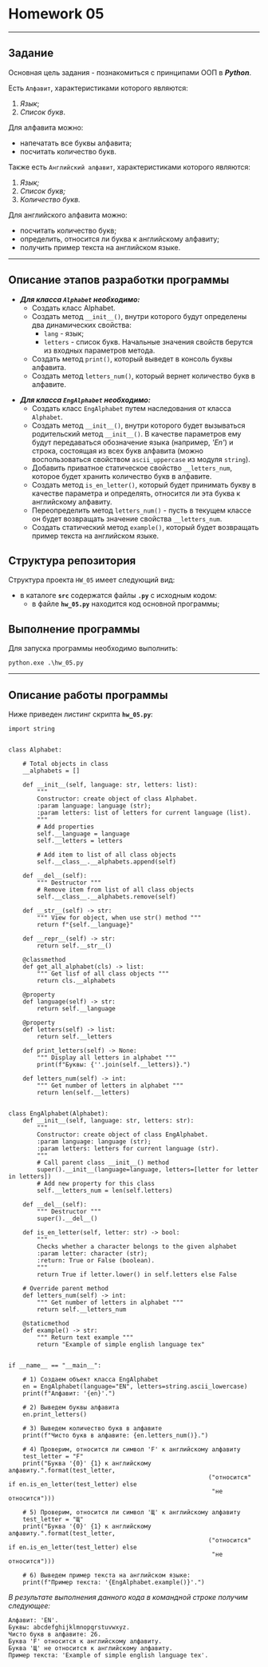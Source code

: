 # Homework 05
<hr>


## Задание
Основная цель задания - познакомиться с принципами ООП в ***Python***.

Есть `Алфавит`, характеристиками которого являются:
1. _Язык_;
2. _Список букв_.

Для алфавита можно:
* напечатать все буквы алфавита;
* посчитать количество букв.

Также есть `Английский алфавит`, характеристиками которого являются:
1. _Язык;_
2. _Список букв;_
3. _Количество букв._

Для английского алфавита можно:
* посчитать количество букв;
* определить, относится ли буква к английскому алфавиту;
* получить пример текста на английском языке.
<hr>


## Описание этапов разработки программы
* _**Для класса `Alphabet` необходимо:**_
  - Создать класс Alphabet.
  - Создать метод `__init__()`, внутри которого будут определены два динамических свойства:
    + `lang` - язык;
    + `letters` - список букв.
    Начальные значения свойств берутся из входных параметров метода.
  - Создать метод `print()`, который выведет в консоль буквы алфавита. 
  - Создать метод `letters_num()`, который вернет количество букв в алфавите.

+ _**Для класса `EngAlphabet` необходимо:**_
  - Создать класс `EngAlphabet` путем наследования от класса `Alphabet`.
  - Создать метод `__init__()`, внутри которого будет вызываться родительский метод `__init__()`. 
    В качестве параметров ему будут передаваться обозначение языка (например, _'En'_) и строка, 
состоящая из всех букв алфавита (можно воспользоваться свойством `ascii_uppercase` из модуля `string`).
  - Добавить приватное статическое свойство `__letters_num`, которое будет хранить количество букв в алфавите.
  - Создать метод `is_en_letter()`, который будет принимать букву в качестве параметра и определять, относится ли эта буква к английскому алфавиту.
  - Переопределить метод `letters_num()` - пусть в текущем классе он будет возвращать значение свойства `__letters_num`.
  - Создать статический метод `example()`, который будет возвращать пример текста на английском языке.


## Структура репозитория
Структура проекта `HW_05` имеет следующий вид:
+ в каталоге **`src`** содержатся файлы **`.py`** с исходным кодом:
    * в файле **`hw_05.py`** находится код основной программы;


## Выполнение программы
Для запуска программы необходимо выполнить:
```
python.exe .\hw_05.py
```
<hr>

## Описание работы программы
Ниже приведен листинг скрипта **`hw_05.py`**:
```
import string


class Alphabet:

    # Total objects in class
    __alphabets = []

    def __init__(self, language: str, letters: list):
        """
        Constructor: create object of class Alphabet.
        :param language: language (str);
        :param letters: list of letters for current language (list).
        """
        # Add properties
        self.__language = language
        self.__letters = letters

        # Add item to list of all class objects
        self.__class__.__alphabets.append(self)

    def __del__(self):
        """ Destructor """
        # Remove item from list of all class objects
        self.__class__.__alphabets.remove(self)

    def __str__(self) -> str:
        """ View for object, when use str() method """
        return f"{self.__language}"

    def __repr__(self) -> str:
        return self.__str__()

    @classmethod
    def get_all_alphabet(cls) -> list:
        """ Get lisf of all class objects """
        return cls.__alphabets

    @property
    def language(self) -> str:
        return self.__language

    @property
    def letters(self) -> list:
        return self.__letters

    def print_letters(self) -> None:
        """ Display all letters in alphabet """
        print(f"Буквы: {''.join(self.__letters)}.")

    def letters_num(self) -> int:
        """ Get number of letters in alphabet """
        return len(self.__letters)


class EngAlphabet(Alphabet):
    def __init__(self, language: str, letters: str):
        """
        Constructor: create object of class EngAlphabet.
        :param language: language (str);
        :param letters: letters for current language (str).
        """
        # Call parent class __init__() method
        super().__init__(language=language, letters=[letter for letter in letters])
        # Add new property for this class
        self.__letters_num = len(self.letters)

    def __del__(self):
        """ Destructor """
        super().__del__()

    def is_en_letter(self, letter: str) -> bool:
        """
        Checks whether a character belongs to the given alphabet
        :param letter: character (str);
        :return: True or False (boolean).
        """
        return True if letter.lower() in self.letters else False

    # Override parent method
    def letters_num(self) -> int:
        """ Get number of letters in alphabet """
        return self.__letters_num

    @staticmethod
    def example() -> str:
        """ Return text example """
        return "Example of simple english language tex"


if __name__ == "__main__":

    # 1) Создаем объект класса EngAlphabet
    en = EngAlphabet(language="EN", letters=string.ascii_lowercase)
    print(f"Алфавит: '{en}'.")

    # 2) Выведем буквы алфавита
    en.print_letters()

    # 3) Выведем количество букв в алфавите
    print(f"Чисто букв в алфавите: {en.letters_num()}.")

    # 4) Проверим, относится ли символ 'F' к английскому алфавиту
    test_letter = "F"
    print("Буква '{0}' {1} к английскому алфавиту.".format(test_letter,
                                                        ("относится" if en.is_en_letter(test_letter) else
                                                         "не относится")))

    # 5) Проверим, относится ли символ 'Щ' к английскому алфавиту
    test_letter = "Щ"
    print("Буква '{0}' {1} к английскому алфавиту.".format(test_letter,
                                                        ("относится" if en.is_en_letter(test_letter) else
                                                         "не относится")))

    # 6) Выведем пример текста на английском языке:
    print(f"Пример текста: '{EngAlphabet.example()}'.")
```
_В результате выполнения данного кода в командной строке получим следующее:_
```
Алфавит: 'EN'.
Буквы: abcdefghijklmnopqrstuvwxyz.
Чисто букв в алфавите: 26.
Буква 'F' относится к английскому алфавиту.
Буква 'Щ' не относится к английскому алфавиту.
Пример текста: 'Example of simple english language tex'.
```
